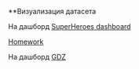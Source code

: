 **Визуализация датасета

На дашборд [SuperHeroes dashboard](https://datalens.yandex.ru/nsh07l6twlwse-superheroes-dashboard)

[Homework](https://www.kaggle.com/datasets/yonkotoshiro/homework)

На дашборд [GDZ](https://datalens.yandex.ru/sxmao6knepdej-gdz)